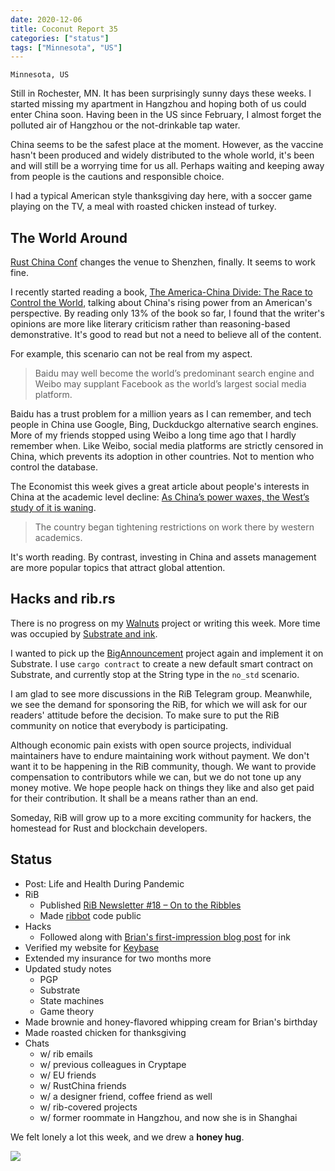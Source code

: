```yaml
---
date: 2020-12-06
title: Coconut Report 35
categories: ["status"]
tags: ["Minnesota", "US"]
---
```


`Minnesota, US`

Still in Rochester, MN.
It has been surprisingly sunny days these weeks.
I started missing my apartment in Hangzhou and hoping both of us
could enter China soon.
Having been in the US since February,
I almost forget the polluted air of Hangzhou or the not-drinkable tap water.

China seems to be the safest place at the moment.
However, as the vaccine hasn't been produced and widely distributed to the whole
world, it's been and will still be a worrying time for us all.
Perhaps waiting and keeping away from people
is the cautions and responsible choice.

I had a typical American style thanksgiving day here, with a soccer game
playing on the TV, a meal with roasted chicken instead of turkey.


## The World Around

[Rust China Conf][rustchina] changes the venue to Shenzhen, finally.
It seems to work fine.

I recently started reading a book,
[The America-China Divide: The Race to Control the World][bookac],
talking about China's rising power from an American's perspective.
By reading only 13% of the book so far, I found that the writer's opinions
are more like literary criticism rather than reasoning-based demonstrative.
It's good to read but not a need to believe all of the content.

For example, this scenario can not be real from my aspect.
> Baidu may well become the world’s predominant search engine
and Weibo may supplant Facebook as the world’s largest social media platform.

Baidu has a trust problem for a million years as I can remember,
and tech people in China use Google, Bing, Duckduckgo alternative search engines.
More of my friends stopped using Weibo a long time ago
that I hardly remember when.
Like Weibo, social media platforms are strictly censored in China,
which prevents its adoption in other countries.
Not to mention who control the database.

The Economist this week gives a great article about people's interests
in China at the academic level decline:
[As China’s power waxes, the West’s study of it is waning][economistpost].

> The country began tightening restrictions on work there
by western academics.

It's worth reading.
By contrast, investing in China and assets management
are more popular topics that attract global attention.


[rustchina]: https://2020conf.rustcc.cn/
[economistpost]: https://www.economist.com/china/2020/11/28/as-chinas-power-waxes-the-wests-study-of-it-is-waning
[bookac]: https://www.goodreads.com/book/show/50268791-the-america-china-divide


## Hacks and rib.rs

There is no progress on my [Walnuts] project or writing this week.
More time was occupied by [Substrate and ink][inknote].

I wanted to pick up the [BigAnnouncement][tba] project again and implement
it on Substrate.
I use `cargo contract` to create a new default smart contract on Substrate,
and currently stop at the String type in the `no_std` scenario.

I am glad to see more discussions in the RiB Telegram group.
Meanwhile, we see the demand for sponsoring the RiB, for which
we will ask for our readers' attitude before the decision.
To make sure to put the RiB community on notice
that everybody is participating.

Although economic pain exists with open source projects,
individual maintainers have to endure maintaining work without payment.
We don't want it to be happening in the RiB community, though.
We want to provide compensation to contributors while we can,
but we do not tone up any money motive.
We hope people hack on things they like and also get paid
for their contribution.
It shall be a means rather than an end.

Someday, RiB will grow up to a more exciting community for hackers,
the homestead for Rust and blockchain developers.

[Walnuts]: https://github.com/Aimeedeer/walnuts
[tba]: https://github.com/Aimeedeer/bigannouncement
[inknote]: https://study.impl.dev/hacking/play-with-substrate/


## Status

- Post: Life and Health During Pandemic
- RiB
  - Published [RiB Newsletter #18 – On to the Ribbles](https://rustinblockchain.org/newsletters/on-to-the-ribbles/)
  - Made [ribbot] code public
- Hacks
  - Followed along with [Brian's first-impression blog post][brsonpost] for ink
- Verified my website for [Keybase]
- Extended my insurance for two months more
- Updated study notes 
  - PGP
  - Substrate
  - State machines
  - Game theory
- Made brownie and honey-flavored whipping cream for Brian's birthday
- Made roasted chicken for thanksgiving
- Chats
  - w/ rib emails
  - w/ previous colleagues in Cryptape
  - w/ EU friends
  - w/ RustChina friends
  - w/ a designer friend, coffee friend as well
  - w/ rib-covered projects
  - w/ former roommate in Hangzhou, and now she is in Shanghai


We felt lonely a lot this week, and we drew a **honey hug**.

![](/graphic-assets/honey.jpg)

[ribbot]: https://github.com/rust-in-blockchain/ribbot
[brsonpost]: https://brson.github.io/2020/12/03/substrate-and-ink-part-1
[Keybase]: https://keybase.io/aimeedeer